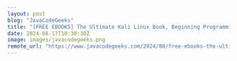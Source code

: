 ```yaml
---
layout: post
blog: "JavaCodeGeeks"
title: "[FREE EBOOKS] The Ultimate Kali Linux Book, Beginning Programming with Python For Dummies, 3rd Edition & Four More Best Selling Titles"
date: 2024-08-17T10:30:30Z
image: images/javacodegeeks.png
remote_url: "https://www.javacodegeeks.com/2024/08/free-ebooks-the-ultimate-kali-linux-book-beginning-programming-with-python-for-dummies-3rd-edition-four-more-best-selling-titles.html"
---
```

